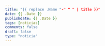 ```yaml
---
title: "{{ replace .Name "-" " " | title }}"
date: {{ .Date }}
publishdate: {{ .Date }}
tags: [noticias]
comments: false
draft: false
type: "noticia"
---
```


